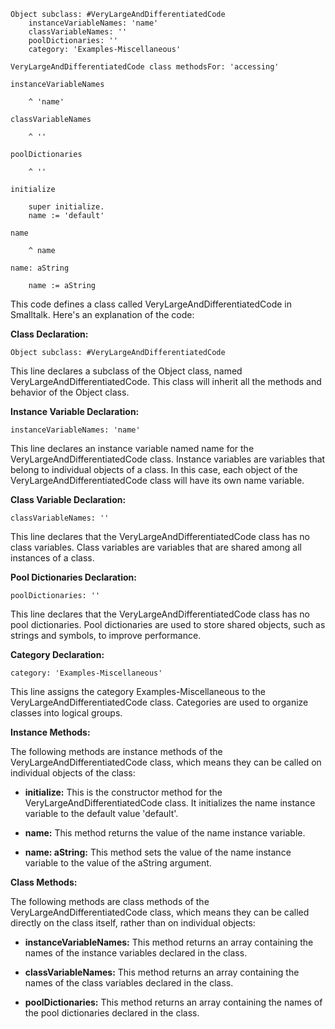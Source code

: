 ```smalltalk
Object subclass: #VeryLargeAndDifferentiatedCode
    instanceVariableNames: 'name'
    classVariableNames: ''
    poolDictionaries: ''
    category: 'Examples-Miscellaneous'

VeryLargeAndDifferentiatedCode class methodsFor: 'accessing'

instanceVariableNames

    ^ 'name'

classVariableNames

    ^ ''

poolDictionaries

    ^ ''

initialize

    super initialize.
    name := 'default'

name

    ^ name

name: aString

    name := aString
```

This code defines a class called VeryLargeAndDifferentiatedCode in Smalltalk. Here's an explanation of the code:

**Class Declaration:**

```smalltalk
Object subclass: #VeryLargeAndDifferentiatedCode
```

This line declares a subclass of the Object class, named VeryLargeAndDifferentiatedCode. This class will inherit all the methods and behavior of the Object class.

**Instance Variable Declaration:**

```smalltalk
instanceVariableNames: 'name'
```

This line declares an instance variable named name for the VeryLargeAndDifferentiatedCode class. Instance variables are variables that belong to individual objects of a class. In this case, each object of the VeryLargeAndDifferentiatedCode class will have its own name variable.

**Class Variable Declaration:**

```smalltalk
classVariableNames: ''
```

This line declares that the VeryLargeAndDifferentiatedCode class has no class variables. Class variables are variables that are shared among all instances of a class.

**Pool Dictionaries Declaration:**

```smalltalk
poolDictionaries: ''
```

This line declares that the VeryLargeAndDifferentiatedCode class has no pool dictionaries. Pool dictionaries are used to store shared objects, such as strings and symbols, to improve performance.

**Category Declaration:**

```smalltalk
category: 'Examples-Miscellaneous'
```

This line assigns the category Examples-Miscellaneous to the VeryLargeAndDifferentiatedCode class. Categories are used to organize classes into logical groups.

**Instance Methods:**

The following methods are instance methods of the VeryLargeAndDifferentiatedCode class, which means they can be called on individual objects of the class:

* **initialize:** This is the constructor method for the VeryLargeAndDifferentiatedCode class. It initializes the name instance variable to the default value 'default'.

* **name:** This method returns the value of the name instance variable.

* **name: aString:** This method sets the value of the name instance variable to the value of the aString argument.

**Class Methods:**

The following methods are class methods of the VeryLargeAndDifferentiatedCode class, which means they can be called directly on the class itself, rather than on individual objects:

* **instanceVariableNames:** This method returns an array containing the names of the instance variables declared in the class.

* **classVariableNames:** This method returns an array containing the names of the class variables declared in the class.

* **poolDictionaries:** This method returns an array containing the names of the pool dictionaries declared in the class.
